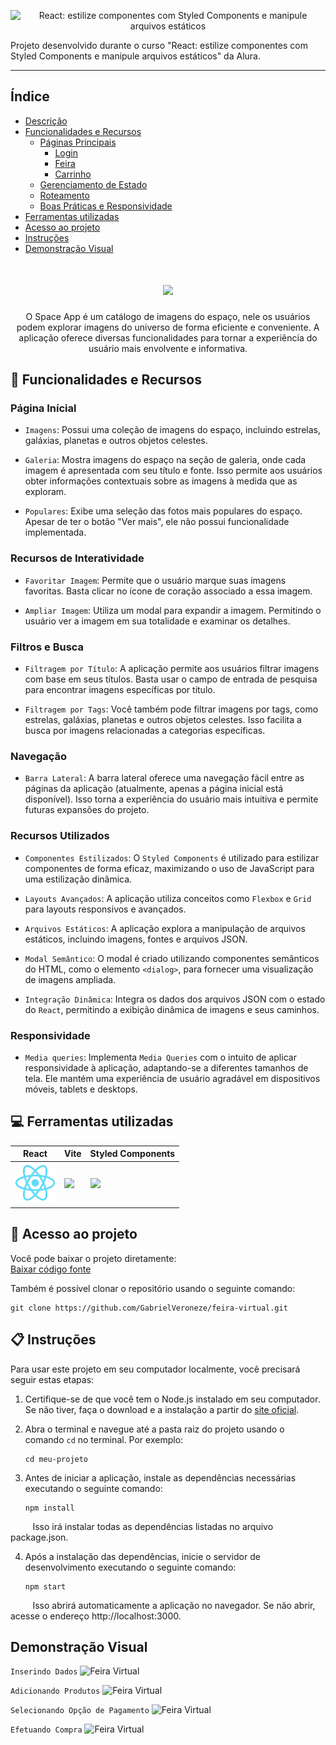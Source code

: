 <p align="center"> <img src="https://imgur.com/QDt4Sby.png" alt="React: estilize componentes com Styled Components e manipule arquivos estáticos"> </p>
<p>Projeto desenvolvido durante o curso "React: estilize componentes com Styled Components e manipule arquivos estáticos" da Alura.</p>

<hr>

## Índice

- [Descrição](#descrição)
- [Funcionalidades e Recursos](#toolbox-funcionalidades-e-recursos)
   - [Páginas Principais](#páginas-principais)
      - [Login](#login)
      - [Feira](#feira)
      - [Carrinho](#carrinho)
   - [Gerenciamento de Estado](#gerenciamento-de-estado)
   - [Roteamento](#roteamento)
   - [Boas Práticas e Responsividade](#boas-práticas-e-responsividade)
- [Ferramentas utilizadas](#computer-ferramentas-utilizadas)
- [Acesso ao projeto](#open_file_folder-acesso-ao-projeto)
- [Instruções](#clipboard-instruções)
- [Demonstração Visual](#demonstração-visual)

<h1 align="center" id="descrição"><img src="https://github.com/GabrielVeroneze/space-app/assets/95183901/900fd7ea-e4a4-41a7-ab64-c964bd2b5072"></h1>
<p align="center">O Space App é um catálogo de imagens do espaço, nele os usuários podem explorar imagens do universo de forma eficiente e conveniente. A aplicação oferece diversas funcionalidades para tornar a experiência do usuário mais envolvente e informativa.</p>

## :toolbox: Funcionalidades e Recursos

### Página Inícial

- `Imagens`: Possui uma coleção de imagens do espaço, incluindo estrelas, galáxias, planetas e outros objetos celestes.

- `Galeria`: Mostra imagens do espaço na seção de galeria, onde cada imagem é apresentada com seu título e fonte. Isso permite aos usuários obter informações contextuais sobre as imagens à medida que as exploram.

- `Populares`: Exibe uma seleção das fotos mais populares do espaço. Apesar de ter o botão "Ver mais", ele não possui funcionalidade implementada.

### Recursos de Interatividade

- `Favoritar Imagem`: Permite que o usuário marque suas imagens favoritas. Basta clicar no ícone de coração associado a essa imagem.

- `Ampliar Imagem`: Utiliza um modal para expandir a imagem. Permitindo o usuário ver a imagem em sua totalidade e examinar os detalhes.

### Filtros e Busca

- `Filtragem por Título`: A aplicação permite aos usuários filtrar imagens com base em seus títulos. Basta usar o campo de entrada de pesquisa para encontrar imagens específicas por título.

- `Filtragem por Tags`: Você também pode filtrar imagens por tags, como estrelas, galáxias, planetas e outros objetos celestes. Isso facilita a busca por imagens relacionadas a categorias específicas.

### Navegação

- `Barra Lateral`: A barra lateral oferece uma navegação fácil entre as páginas da aplicação (atualmente, apenas a página inicial está disponível). Isso torna a experiência do usuário mais intuitiva e permite futuras expansões do projeto.

### Recursos Utilizados

- `Componentes Estilizados`: O `Styled Components` é utilizado para estilizar componentes de forma eficaz, maximizando o uso de JavaScript para uma estilização dinâmica.

- `Layouts Avançados`: A aplicação utiliza conceitos como `Flexbox` e `Grid` para layouts responsivos e avançados.

- `Arquivos Estáticos`: A aplicação explora a manipulação de arquivos estáticos, incluindo imagens, fontes e arquivos JSON. 

- `Modal Semântico`: O modal é criado utilizando componentes semânticos do HTML, como o elemento `<dialog>`, para fornecer uma visualização de imagens ampliada.

- `Integração Dinâmica`: Integra os dados dos arquivos JSON com o estado do `React`, permitindo a exibição dinâmica de imagens e seus caminhos.

### Responsividade

- `Media queries`: Implementa `Media Queries` com o intuito de aplicar responsividade à aplicação, adaptando-se a diferentes tamanhos de tela. Ele mantém uma experiência de usuário agradável em dispositivos móveis, tablets e desktops.

## :computer: Ferramentas utilizadas

| React | Vite | Styled Components | 
| ----- | ---- | ----------------- |
<img height="65px" src="https://raw.githubusercontent.com/devicons/devicon/master/icons/react/react-original.svg"> | <img height="65px" src="https://github.com/GabrielVeroneze/space-app/assets/95183901/6810d45b-69d9-4282-a255-f4afa9c06f54"> | <img height="100px" src="https://github.com/GabrielVeroneze/feira-virtual/assets/95183901/17447cac-f50e-4b9a-91bf-52617c28a16f">

## :open_file_folder: Acesso ao projeto
Você pode baixar o projeto diretamente:  
[Baixar código fonte](https://github.com/GabrielVeroneze/feira-virtual/archive/refs/heads/master.zip)

Também é possível clonar o repositório usando o seguinte comando:
```
git clone https://github.com/GabrielVeroneze/feira-virtual.git
```

## :clipboard: Instruções
Para usar este projeto em seu computador localmente, você precisará seguir estas etapas:

1. Certifique-se de que você tem o Node.js instalado em seu computador. Se não tiver, faça o download e a instalação a partir do [site oficial](https://nodejs.org/).

2. Abra o terminal e navegue até a pasta raiz do projeto usando o comando `cd` no terminal. Por exemplo:
   ```
   cd meu-projeto
   ```
3. Antes de iniciar a aplicação, instale as dependências necessárias executando o seguinte comando:
   ```
   npm install
   ```
&nbsp; &nbsp; &nbsp; &nbsp; &nbsp;Isso irá instalar todas as dependências listadas no arquivo package.json.

4. Após a instalação das dependências, inicie o servidor de desenvolvimento executando o seguinte comando:
   ```
   npm start
   ```
&nbsp; &nbsp; &nbsp; &nbsp; &nbsp;Isso abrirá automaticamente a aplicação no navegador. Se não abrir, acesse o endereço http://localhost:3000.
<br>

## Demonstração Visual
`Inserindo Dados`
![Feira Virtual](https://github.com/GabrielVeroneze/feira-virtual/assets/95183901/aa4faeaf-5598-43c7-a439-718252d88fb0)

`Adicionando Produtos`
![Feira Virtual](https://github.com/GabrielVeroneze/feira-virtual/assets/95183901/456eef8d-bf8c-4262-983f-b61fa6be8770)

`Selecionando Opção de Pagamento`
![Feira Virtual](https://github.com/GabrielVeroneze/feira-virtual/assets/95183901/41586a2d-d20c-423b-b5ce-8ca489107900)

`Efetuando Compra`
![Feira Virtual](https://github.com/GabrielVeroneze/feira-virtual/assets/95183901/c79b73d7-f17f-4c73-a37f-d2c0f019a169)
